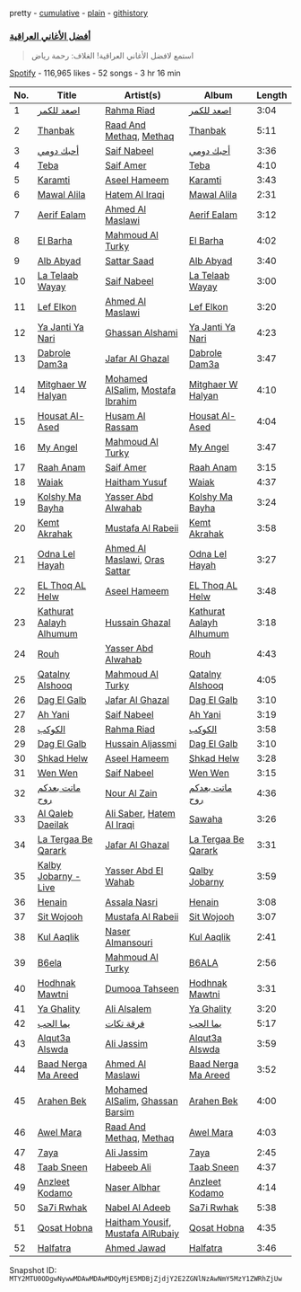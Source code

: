 pretty - [cumulative](/playlists/cumulative/37i9dQZF1DX657Vh1lw2BF.md) - [plain](/playlists/plain/37i9dQZF1DX657Vh1lw2BF) - [githistory](https://github.githistory.xyz/mackorone/spotify-playlist-archive/blob/main/playlists/plain/37i9dQZF1DX657Vh1lw2BF)

### [أفضل الأغاني العراقية](https://open.spotify.com/playlist/37i9dQZF1DX657Vh1lw2BF)

> استمع لافضل الأغاني العراقية! الغلاف: رحمة رياض

[Spotify](https://open.spotify.com/user/spotify) - 116,965 likes - 52 songs - 3 hr 16 min

| No. | Title | Artist(s) | Album | Length |
|---|---|---|---|---|
| 1 | [اصعد للكمر](https://open.spotify.com/track/6ZKcyeppoycSkUn2FNPco2) | [Rahma Riad](https://open.spotify.com/artist/1JrJQz0AlGYbLxBnOEWfLx) | [اصعد للكمر](https://open.spotify.com/album/4IpLAgv5vUkUT9yX2LK3QA) | 3:04 |
| 2 | [Thanbak](https://open.spotify.com/track/0FOPyub9jFXCT23dJPU4Z9) | [Raad And Methaq](https://open.spotify.com/artist/2TS6Y2HXkANqlIC7ZNi5zq), [Methaq](https://open.spotify.com/artist/55c0fnBF1EYaA941Z7srCZ) | [Thanbak](https://open.spotify.com/album/4YCMXvlPMKqgI1w2f0sHuV) | 5:11 |
| 3 | [أحبك دومي](https://open.spotify.com/track/6ifzqwDP0Fnsz4uhHB8k2c) | [Saif Nabeel](https://open.spotify.com/artist/2i8aIAYY0wCKbFYWiihztK) | [أحبك دومي](https://open.spotify.com/album/0800c1fgGe68F8wHAKU56W) | 3:36 |
| 4 | [Teba](https://open.spotify.com/track/0uBPeDdplbSOmp12hlLYO4) | [Saif Amer](https://open.spotify.com/artist/748f0zL5X2KNapx8K93SUq) | [Teba](https://open.spotify.com/album/1bS2s5HzuoKbHflXpWcsUS) | 4:10 |
| 5 | [Karamti](https://open.spotify.com/track/1KvMp5OqzpTQOZYOohzynn) | [Aseel Hameem](https://open.spotify.com/artist/10bqdRYq6Ha83UeU77iXAo) | [Karamti](https://open.spotify.com/album/7qQx75GAnzjtyoKRbYFHZE) | 3:43 |
| 6 | [Mawal Alila](https://open.spotify.com/track/0VS8KoZU9eJlEbrAdmd93a) | [Hatem Al Iraqi](https://open.spotify.com/artist/0yLMdeDY9aaF6R5V8EO99D) | [Mawal Alila](https://open.spotify.com/album/4KwlxCgjLklIgoWVZY0zoz) | 2:31 |
| 7 | [Aerif Ealam](https://open.spotify.com/track/3lR76Thi8qiARWyR56fRqf) | [Ahmed Al Maslawi](https://open.spotify.com/artist/00VUV8R7oHc6FSLFyNmwFa) | [Aerif Ealam](https://open.spotify.com/album/6fEb4CMn6M8uqu9SxwFNi3) | 3:12 |
| 8 | [El Barha](https://open.spotify.com/track/2vyRQqSjCIfODAyqntNjlG) | [Mahmoud Al Turky](https://open.spotify.com/artist/1GVRoyErxhZGdvmOKGO7W7) | [El Barha](https://open.spotify.com/album/5N18SA94PoeUQTeNfZ8eeN) | 4:02 |
| 9 | [Alb Abyad](https://open.spotify.com/track/3KZVDZxoe4Yg5goKnIo7eI) | [Sattar Saad](https://open.spotify.com/artist/2XwGAWUjz9JYas4QTq0lQN) | [Alb Abyad](https://open.spotify.com/album/6AaqiA3BXCczyl7CrLzHZs) | 3:40 |
| 10 | [La Telaab Wayay](https://open.spotify.com/track/0Bo8mqU4rK9ICEQW9CGBOh) | [Saif Nabeel](https://open.spotify.com/artist/2i8aIAYY0wCKbFYWiihztK) | [La Telaab Wayay](https://open.spotify.com/album/2cTuWoNRflW6YwUjtlAPKm) | 3:00 |
| 11 | [Lef Elkon](https://open.spotify.com/track/5Rzq5P1v9xDfPc5jTOieAM) | [Ahmed Al Maslawi](https://open.spotify.com/artist/00VUV8R7oHc6FSLFyNmwFa) | [Lef Elkon](https://open.spotify.com/album/1y0OCBu84DwxC6Ba3toGRA) | 3:20 |
| 12 | [Ya Janti Ya Nari](https://open.spotify.com/track/5qtAaqobu4NUGsnBA1Hlx1) | [Ghassan Alshami](https://open.spotify.com/artist/0qguH6YJEX8iRuHjjb98sC) | [Ya Janti Ya Nari](https://open.spotify.com/album/3cgzsdNLX4ijTwPXZZ3fMp) | 4:23 |
| 13 | [Dabrole Dam3a](https://open.spotify.com/track/5k1u7jIpoKQSR90fbiJINY) | [Jafar Al Ghazal](https://open.spotify.com/artist/33FJbhlNRNQIBQdlSF91sr) | [Dabrole Dam3a](https://open.spotify.com/album/64iTFqHAC2Ag4PGTV3AkZW) | 3:47 |
| 14 | [Mitghaer W Halyan](https://open.spotify.com/track/6dnkpGCXQc22MpGYrO1tFn) | [Mohamed AlSalim](https://open.spotify.com/artist/5Zkp6UaHTafGRXROGj6W0S), [Mostafa Ibrahim](https://open.spotify.com/artist/6rEEUjWP7GWSQHo5sTU2ZU) | [Mitghaer W Halyan](https://open.spotify.com/album/6htpatd9SodufzqQDrLjM3) | 4:10 |
| 15 | [Housat Al\-Ased](https://open.spotify.com/track/0nBNzq38wLMVAh91bC5Eyl) | [Husam Al Rassam](https://open.spotify.com/artist/4WSDfufVR7neAAJngREPth) | [Housat Al\-Ased](https://open.spotify.com/album/2aSjEA9gC5J08NtTlKGRqG) | 4:04 |
| 16 | [My Angel](https://open.spotify.com/track/49cz53NuIM51grKU3vzfw6) | [Mahmoud Al Turky](https://open.spotify.com/artist/1GVRoyErxhZGdvmOKGO7W7) | [My Angel](https://open.spotify.com/album/6vDsUpYNxKGDcMDRUzLZpF) | 3:47 |
| 17 | [Raah Anam](https://open.spotify.com/track/7zxuNEe1gUJGnCN4p30UMf) | [Saif Amer](https://open.spotify.com/artist/748f0zL5X2KNapx8K93SUq) | [Raah Anam](https://open.spotify.com/album/2i7RxBm480Zc6g6FHYc2SE) | 3:15 |
| 18 | [Waiak](https://open.spotify.com/track/6iJ9ROZDjbvKBr8cdrVNiF) | [Haitham Yusuf](https://open.spotify.com/artist/02zgHwO8Mwq86RTuXL3JXQ) | [Waiak](https://open.spotify.com/album/5j1NW6jEgcCgy7PsFA9h3Y) | 4:37 |
| 19 | [Kolshy Ma Bayha](https://open.spotify.com/track/17bI0GhEjP59OHu4yuYjst) | [Yasser Abd Alwahab](https://open.spotify.com/artist/6257KWddv5693NK51w7iXa) | [Kolshy Ma Bayha](https://open.spotify.com/album/58XqFD7G0i5cMDbFqnkqmH) | 3:24 |
| 20 | [Kemt Akrahak](https://open.spotify.com/track/6dUcVMzyhHtc53fIEKbzOf) | [Mustafa Al Rabeii](https://open.spotify.com/artist/0jqaRKpjya9UYjDMK6Bg0j) | [Kemt Akrahak](https://open.spotify.com/album/5E2oPXxKJgutwwKQrwQftZ) | 3:58 |
| 21 | [Odna Lel Hayah](https://open.spotify.com/track/7rsqhAm8gE0KawfyCzyZ5X) | [Ahmed Al Maslawi](https://open.spotify.com/artist/00VUV8R7oHc6FSLFyNmwFa), [Oras Sattar](https://open.spotify.com/artist/7CZtgfwlF64ys2ilQfhrkT) | [Odna Lel Hayah](https://open.spotify.com/album/4pvjYf8COTRFk49Tp3Tg05) | 3:27 |
| 22 | [EL Thoq AL Helw](https://open.spotify.com/track/1djs1SBvrnSFsuLySiGTHu) | [Aseel Hameem](https://open.spotify.com/artist/10bqdRYq6Ha83UeU77iXAo) | [EL Thoq AL Helw](https://open.spotify.com/album/2lxYEVZGgHRxIdc4hMWDid) | 3:48 |
| 23 | [Kathurat Aalayh Alhumum](https://open.spotify.com/track/1x5TmYqbHRD4gIduC2gjyZ) | [Hussain Ghazal](https://open.spotify.com/artist/1dbZLkKMOFCuCouMiGfXXF) | [Kathurat Aalayh Alhumum](https://open.spotify.com/album/0u6SaVqxjfZ0ylwLDOP1jj) | 3:18 |
| 24 | [Rouh](https://open.spotify.com/track/3zkSuVZWajbNjFPYmHbTTI) | [Yasser Abd Alwahab](https://open.spotify.com/artist/6257KWddv5693NK51w7iXa) | [Rouh](https://open.spotify.com/album/2Z6b6tQoKNxhgWuCP97DIK) | 4:43 |
| 25 | [Qatalny Alshooq](https://open.spotify.com/track/4STIuCz1EUhsHXKrfkeqPr) | [Mahmoud Al Turky](https://open.spotify.com/artist/1GVRoyErxhZGdvmOKGO7W7) | [Qatalny Alshooq](https://open.spotify.com/album/4bqDO2NjCt9NInbjVHqUrh) | 4:05 |
| 26 | [Dag El Galb](https://open.spotify.com/track/3xeP7K143lH04xZs6eZpOu) | [Jafar Al Ghazal](https://open.spotify.com/artist/33FJbhlNRNQIBQdlSF91sr) | [Dag El Galb](https://open.spotify.com/album/4N9iEM4XJx7WQN5XlvlKgE) | 3:10 |
| 27 | [Ah Yani](https://open.spotify.com/track/0vMD3NFvruMSROWEhm8756) | [Saif Nabeel](https://open.spotify.com/artist/2i8aIAYY0wCKbFYWiihztK) | [Ah Yani](https://open.spotify.com/album/2743kDzwDOEBBeTrSn6h5H) | 3:19 |
| 28 | [الكوكب](https://open.spotify.com/track/2xzL1ELxftoTGXS1LFQv2P) | [Rahma Riad](https://open.spotify.com/artist/1JrJQz0AlGYbLxBnOEWfLx) | [الكوكب](https://open.spotify.com/album/6hJTJtENy8pROIGgVT6NQk) | 3:58 |
| 29 | [Dag El Galb](https://open.spotify.com/track/1YZwEiO1KyH9IFHwrMSl6u) | [Hussain Aljassmi](https://open.spotify.com/artist/1TcEy92Hugt8o9STqUDz2D) | [Dag El Galb](https://open.spotify.com/album/69Ezh1ncGl5mV9C6Yj7NE3) | 3:10 |
| 30 | [Shkad Helw](https://open.spotify.com/track/29hXhjoSoGg8NUEPKig2am) | [Aseel Hameem](https://open.spotify.com/artist/10bqdRYq6Ha83UeU77iXAo) | [Shkad Helw](https://open.spotify.com/album/1gY8BkJKLoAOa3CLMCcUcB) | 3:28 |
| 31 | [Wen Wen](https://open.spotify.com/track/3EN1SgNhN2VzewMpYglMKh) | [Saif Nabeel](https://open.spotify.com/artist/2i8aIAYY0wCKbFYWiihztK) | [Wen Wen](https://open.spotify.com/album/1WZvUCn06pvksWG9ZNHata) | 3:15 |
| 32 | [ماتت بعدكم روح](https://open.spotify.com/track/5mVsxtQWsDZvA2kxmqd9EB) | [Nour Al Zain](https://open.spotify.com/artist/3zjyoiXHu5SgwtRHU7GcMH) | [ماتت بعدكم روح](https://open.spotify.com/album/7HjApDZg39EjEZN5IWxFDy) | 4:36 |
| 33 | [Al Qaleb Daeilak](https://open.spotify.com/track/43TU1Vy0i27qthIoepLPrc) | [Ali Saber](https://open.spotify.com/artist/6kNbn4f4j3Uhd79CGCmcFK), [Hatem Al Iraqi](https://open.spotify.com/artist/0yLMdeDY9aaF6R5V8EO99D) | [Sawaha](https://open.spotify.com/album/4SuZtMvNjMHag9xGnzbTrP) | 3:26 |
| 34 | [La Tergaa Be Qarark](https://open.spotify.com/track/0elAbmGOVFc8KfsPB31sln) | [Jafar Al Ghazal](https://open.spotify.com/artist/33FJbhlNRNQIBQdlSF91sr) | [La Tergaa Be Qarark](https://open.spotify.com/album/44pyNwjqyukEytGm7Xzfsi) | 3:31 |
| 35 | [Kalby Jobarny \- Live](https://open.spotify.com/track/00LX4aUgpDFG4zZO1H3Lx8) | [Yasser Abd El Wahab](https://open.spotify.com/artist/22Alyz1Ir6G94r9EDTtf21) | [Qalby Jobarny](https://open.spotify.com/album/7wPO7bqctfEFgCmwwMXROB) | 3:59 |
| 36 | [Henain](https://open.spotify.com/track/3suQDOXGODa1MrFFnvJtFv) | [Assala Nasri](https://open.spotify.com/artist/6MQnUjIjnIOfHDFzqBJOAl) | [Henain](https://open.spotify.com/album/0sTZwBd1iLGi7BAraWy0ex) | 3:08 |
| 37 | [Sit Wojooh](https://open.spotify.com/track/1yjah9rjkjHM9zorRJ7oEi) | [Mustafa Al Rabeii](https://open.spotify.com/artist/0jqaRKpjya9UYjDMK6Bg0j) | [Sit Wojooh](https://open.spotify.com/album/5lapnHKZ01fTIP2doKGWUM) | 3:07 |
| 38 | [Kul Aaqlik](https://open.spotify.com/track/3KLBisaDEYNU8cZqCu8rc1) | [Naser Almansouri](https://open.spotify.com/artist/0knsv9nmoVyEDtz3N2vBoB) | [Kul Aaqlik](https://open.spotify.com/album/0AhXjQFS4bh1mIpVnMlb2c) | 2:41 |
| 39 | [B6ela](https://open.spotify.com/track/17XYX4C5jRSsFRMgiJJc0B) | [Mahmoud Al Turky](https://open.spotify.com/artist/1GVRoyErxhZGdvmOKGO7W7) | [B6ALA](https://open.spotify.com/album/5WrUyFuqqb8sVRR5SYewqg) | 2:56 |
| 40 | [Hodhnak Mawtni](https://open.spotify.com/track/6GFJrwSjvqZsVgwWaMXs9D) | [Dumooa Tahseen](https://open.spotify.com/artist/0453pwQTyMdU2a66fCFaUQ) | [Hodhnak Mawtni](https://open.spotify.com/album/71oFQ2qJ3Qza57Qh5mLVco) | 3:31 |
| 41 | [Ya Ghality](https://open.spotify.com/track/59RLZGo87dYKyPOCcAAgSL) | [Ali Alsalem](https://open.spotify.com/artist/1YH6doLlnZd6Vjd4ylnBjP) | [Ya Ghality](https://open.spotify.com/album/2lNTAtqI85Bl1NVhu4RQp9) | 3:20 |
| 42 | [يما الحب](https://open.spotify.com/track/3aXByu4Art7dq12mZxB2RK) | [فرقة تكات](https://open.spotify.com/artist/3bMzXWVBnWOG7PxLRWy19X) | [يما الحب](https://open.spotify.com/album/7FSEVwrfLKelL18sRCsxxe) | 5:17 |
| 43 | [Alqut3a Alswda](https://open.spotify.com/track/5fV0f2vcMl8LWi9Y1U5sK4) | [Ali Jassim](https://open.spotify.com/artist/0sQhYPLQcT2qUZ5KV25WSe) | [Alqut3a Alswda](https://open.spotify.com/album/0vIyyR9V6vFBYvnmulhY22) | 3:59 |
| 44 | [Baad Nerga Ma Areed](https://open.spotify.com/track/4mdAb5pWJd5B6bs4tH19zZ) | [Ahmed Al Maslawi](https://open.spotify.com/artist/00VUV8R7oHc6FSLFyNmwFa) | [Baad Nerga Ma Areed](https://open.spotify.com/album/5d3CnENBiFVZBUwBGNHlEY) | 3:52 |
| 45 | [Arahen Bek](https://open.spotify.com/track/2CxAQ1mdOJLcYjriAucuTr) | [Mohamed AlSalim](https://open.spotify.com/artist/5Zkp6UaHTafGRXROGj6W0S), [Ghassan Barsim](https://open.spotify.com/artist/7DotftTLVBmBRACF8K1hK4) | [Arahen Bek](https://open.spotify.com/album/3JHnfBjf3BOkhL8QahUcVE) | 4:00 |
| 46 | [Awel Mara](https://open.spotify.com/track/5PIUdhw0npMzWozHZzC7Dg) | [Raad And Methaq](https://open.spotify.com/artist/2TS6Y2HXkANqlIC7ZNi5zq), [Methaq](https://open.spotify.com/artist/55c0fnBF1EYaA941Z7srCZ) | [Awel Mara](https://open.spotify.com/album/2j8kRtxQ6mzA5TsWFMTWj8) | 4:03 |
| 47 | [7aya](https://open.spotify.com/track/21oCPr9IY0QBcbnVCYnPH9) | [Ali Jassim](https://open.spotify.com/artist/0sQhYPLQcT2qUZ5KV25WSe) | [7aya](https://open.spotify.com/album/6KCgOV58KccXLTUfJ7j9wW) | 2:45 |
| 48 | [Taab Sneen](https://open.spotify.com/track/2EB1gv4fSO6bykTkLOweFG) | [Habeeb Ali](https://open.spotify.com/artist/7KArBbdJ0GLtkEM3LUv1Fj) | [Taab Sneen](https://open.spotify.com/album/5iBj6QDIsnPEIZMUYJnCVT) | 4:37 |
| 49 | [Anzleet Kodamo](https://open.spotify.com/track/6Nx2ayAxD0wRuQmOnXIX9a) | [Naser Albhar](https://open.spotify.com/artist/4Ul7ukXkZ7GNTzJIxJ82tu) | [Anzleet Kodamo](https://open.spotify.com/album/0PLj7S8clfY9xuW1YKprae) | 4:14 |
| 50 | [Sa7i Rwhak](https://open.spotify.com/track/36eDAXZ1bWK6sHQRiB5U4f) | [Nabel Al Adeeb](https://open.spotify.com/artist/6ZCY8bwcZU2v4Ti9pAgLOi) | [Sa7i Rwhak](https://open.spotify.com/album/0g6cpvNnBT5pqMRa0hw87B) | 5:38 |
| 51 | [Qosat Hobna](https://open.spotify.com/track/1kq2AX8hKBZA2I8NExx9gf) | [Haitham Yousif](https://open.spotify.com/artist/0jPXHSYuneyrz1WOWZfpXT), [Mustafa AlRubaiy](https://open.spotify.com/artist/1p6wrJn2I0QTJATQf7wZha) | [Qosat Hobna](https://open.spotify.com/album/2RL3oKbloORtWFekhGtmS6) | 4:35 |
| 52 | [Halfatra](https://open.spotify.com/track/7l6G8GPGHbyobhz4RNAFQH) | [Ahmed Jawad](https://open.spotify.com/artist/4ZOVwS1XAGOXCKAqTFmsBP) | [Halfatra](https://open.spotify.com/album/3kqgvcKUopYj5jIi2HguUq) | 3:46 |

Snapshot ID: `MTY2MTU0ODgwNywwMDAwMDAwMDQyMjE5MDBjZjdjY2E2ZGNlNzAwNmY5MzY1ZWRhZjUw`

